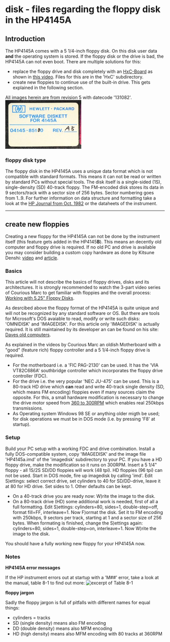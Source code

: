 # disk - files regarding the floppy disk in the HP4145A

## Introduction

The HP4145A comes with a 5 1/4-inch floppy disk. On this disk user data **and** the operating system is stored. If the floppy disk or the drive is bad, the HP4145A can not even boot. There are multiple solutions for this:
- replace the floppy drive and disk completely with an [HxC-Board](https://hxc2001.com/) as shown in [this video](https://www.youtube.com/watch?v=gLGCO4h7570). Files for this are in the 'HxC' subdirectory.
- create new floppies to continue use of the built-in drive. This gets explained in the following section.

All images herein are from revision 5 with datecode '131082'. 
![floppy disk label](../images/Floppy-label_lq.jpg)

### floppy disk type

The floppy disk in the HP4145A uses a unique data format which is not compatible with standard formats. This means it can not be read or written by standard PCs without special tools.
The disk itself is a single-sided (1S), single-density (SD) 40-track floppy. The FM-encoded disk stores its data in 9 sectors/track with a sector size of 256 bytes. Sector numbering goes from 1..9.
For further information on data structure and formatting take a look at the [HP Journal from Oct. 1982](https://www.hpl.hp.com/hpjournal/pdfs/IssuePDFs/1982-10.pdf) or the dataheets of the instrument.

---

## create new floppies

Creating a new floppy for the HP4145A can not be done by the instrument itself (this feature gets added in the HP4145**B**). This means an decently old computer and floppy drive is required. If no old PC and drive is available you may consider building a custom copy hardware as done by Kitsune Denshi: [video](https://www.youtube.com/watch?v=ZCxzYmUX3WA) and [article](https://www.kitsune-denshi.net/equipment:hp4145a).

### Basics
This article will not describe the basics of floppy drives, disks and its architectures. It is strongly recommended to watch the 3-part video series of Courious Marc to get familiar with floppies and the overall process: [Working with 5.25" Floppy Disks](https://www.youtube.com/watch?v=rbxPW86B84E&list=PL-_93BVApb58SkNrwTjOFJJIZobCLzhzQ).

As desrcibed above the floppy format of the HP4145A is quite unique and will not be recognized by any standard software or OS. But there are tools for Microsoft's DOS avaiable to read, modify or write such disks: 'OMNIDISK' and 'IMAGEDISK'. For this article only 'IMAGEDISK' is actually required. It is still maintained by its developer an can be found on his site: [Daves old computers](http://dunfield.classiccmp.org/img/index.htm).

As explained in the videos by Courious Marc an oldish Motherboard with a "good" (feature rich) floppy controller and a 5 1/4-inch floppy drive is required. 
- For the motherboard i.e. a 'FIC PAG-2130' can be used. It has the 'VIA VT82C686A' southbridge controller which incorporates the floppy drive controller (FDC).
- For the drive i.e. the very popular 'NEC JU-475' can be used. This is a 80-track HD drive which **can** read and write 40-track single density (SD, which means FM encoding) floppies even if many sources claim the opposite. For this, a small hardware modification is necessary to change the drive motor speed from [360 to 300RPM](http://dunfield.classiccmp.org/img42841/speed300.htm) which enables real 250kbps transmissions.
- As Operating system Windows 98 SE or anything older migth be used; for disk operations we must be in DOS mode (i.e. by pressing 'F8' at startup).

### Setup

Build your PC setup with a working FDC and drive combination. Install a fully DOS-compatible system, copy 'IMAGEDISK' and the image file 'HP4145a.imd' of the 'imagedisk' subdirectory to your PC. If you have a HD floppy drive, make the modification so it runs on 300RPM. Insert a 5 1/4" floppy - all 1S/2S SD/DD floppies will work (48 tpi). HD floppies (96 tpi) can not be used.
Start in DOS mode, fire up imagedisk by calling 'imd'. Edit S)ettings: select correct drive, set cylinders to 40 for SD/DD-drive, leave it at 80 for HD drive. Set sides to 1. Other defaults can be kept.
- On a 40-track drive you are ready now: W)rite the image to the disk.
- On a 80-track drive (HD) some additional work is needed, first of all a full formatting. Edit S)ettings: cylinders=80, sides=1, double-step=off, format fill=FF, interleave=1. Now F)ormat the disk. Set it to FM encoding with 250kbps, 9 sectors per track, starting at 1 and a sector size of 256 bytes. When formating is finished, change the S)ettings again: cylinders=80, sides=1, double-step=on, interleave=1. Now W)rite the image to the disk.

You should have a fully working new floppy for your HP4145A now.

### Notes

**HP4145A error messages**

If the HP instrument errors out at startup with a 'M##' error, take a look at the manual, table 8-1 to find out more:
![excerpt of Table 8-1](../images/MSU-errors.jpg)

**floppy jargon**

Sadly the floppy jargon is full of pitfalls with different names for equal things:
- cylinders = tracks
- SD (single density) means also FM encoding
- DD (double density) means also MFM encoding
- HD (high density) means also MFM encoding with 80 tracks at 360RPM
